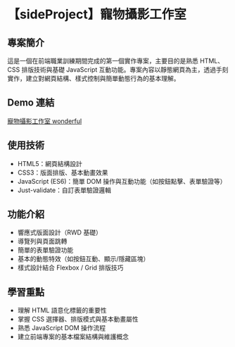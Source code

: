 # 【sideProject】寵物攝影工作室

## 專案簡介

這是一個在前端職業訓練期間完成的第一個實作專案，主要目的是熟悉 HTML、CSS 排版技術與基礎 JavaScript 互動功能。專案內容以靜態網頁為主，透過手刻實作，建立對網頁結構、樣式控制與簡單動態行為的基本理解。

## Demo 連結

<a href="https://chinyishan.github.io/wonderful/#" target="_blank">寵物攝影工作室 wonderful</a>

## 使用技術

- HTML5：網頁結構設計
- CSS3：版面排版、基本動畫效果
- JavaScript (ES6)：簡單 DOM 操作與互動功能（如按鈕點擊、表單驗證等）
- Just-validate：自訂表單驗證邏輯

## 功能介紹

- 響應式版面設計（RWD 基礎）
- 導覽列與頁面跳轉
- 簡單的表單驗證功能
- 基本的動態特效（如按鈕互動、顯示/隱藏區塊）
- 樣式設計結合 Flexbox / Grid 排版技巧

## 學習重點

- 理解 HTML 語意化標籤的重要性
- 掌握 CSS 選擇器、排版模式與基本動畫屬性
- 熟悉 JavaScript DOM 操作流程
- 建立前端專案的基本檔案結構與維護概念
